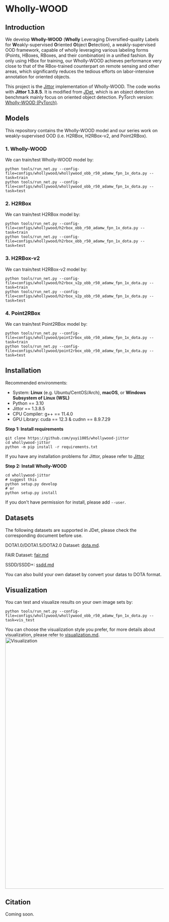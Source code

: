 # Wholly-WOOD
## Introduction
We develop **Wholly-WOOD** (**Wholly** Leveraging Diversified-quality Labels for **W**eakly-supervised **O**riented **O**bject **D**etection), a weakly-supervised OOD framework, capable of wholly leveraging various labeling forms (Points, HBoxes, RBoxes, and their combination) in a unified fashion. By only using HBox for training, our Wholly-WOOD achieves performance very close to that of the RBox-trained counterpart on remote sensing and other areas, which significantly reduces the tedious efforts on labor-intensive annotation for oriented objects.

This project is the [Jittor](https://github.com/Jittor/jittor) implementation of Wholly-WOOD. The code works with **Jittor 1.3.8.5**. It is modified from [JDet](https://github.com/Jittor/JDet), which is an object detection benchmark mainly focus on oriented object detection. PyTorch version: [Wholly-WOOD (PyTorch)](https://github.com/yuyi1005/whollywood).

## Models
This repository contains the Wholly-WOOD model and our series work on weakly-supervised OOD (i.e. H2RBox, H2RBox-v2, and Point2RBox).

### 1. Wholly-WOOD
We can train/test Wholly-WOOD model by:
```shell
python tools/run_net.py --config-file=configs/whollywood/whollywood_obb_r50_adamw_fpn_1x_dota.py --task=train
python tools/run_net.py --config-file=configs/whollywood/whollywood_obb_r50_adamw_fpn_1x_dota.py --task=test
```

### 2. H2RBox
We can train/test H2RBox model by:
```shell
python tools/run_net.py --config-file=configs/whollywood/h2rbox_obb_r50_adamw_fpn_1x_dota.py --task=train
python tools/run_net.py --config-file=configs/whollywood/h2rbox_obb_r50_adamw_fpn_1x_dota.py --task=test
```

### 3. H2RBox-v2
We can train/test H2RBox-v2 model by:
```shell
python tools/run_net.py --config-file=configs/whollywood/h2rbox_v2p_obb_r50_adamw_fpn_1x_dota.py --task=train
python tools/run_net.py --config-file=configs/whollywood/h2rbox_v2p_obb_r50_adamw_fpn_1x_dota.py --task=test
```

### 4. Point2RBox
We can train/test Point2RBox model by:
```shell
python tools/run_net.py --config-file=configs/whollywood/point2rbox_obb_r50_adamw_fpn_1x_dota.py --task=train
python tools/run_net.py --config-file=configs/whollywood/point2rbox_obb_r50_adamw_fpn_1x_dota.py --task=test
```

## Installation
Recommended environments:

* System: **Linux** (e.g. Ubuntu/CentOS/Arch), **macOS**, or **Windows Subsystem of Linux (WSL)**
* Python == 3.10
* Jittor == 1.3.8.5
* CPU Compiler: g++ == 11.4.0
* GPU Library: cuda == 12.3 & cudnn == 8.9.7.29

**Step 1: Install requirements**
```shell
git clone https://github.com/yuyi1005/whollywood-jittor
cd whollywood-jittor
python -m pip install -r requirements.txt
```
If you have any installation problems for Jittor, please refer to [Jittor](https://github.com/Jittor/jittor)

**Step 2: Install Wholly-WOOD**
 
```shell
cd whollywood-jittor
# suggest this 
python setup.py develop
# or
python setup.py install
```
If you don't have permission for install, please add ```--user```.

## Datasets
The following datasets are supported in JDet, please check the corresponding document before use. 

DOTA1.0/DOTA1.5/DOTA2.0 Dataset: [dota.md](docs/dota.md).

FAIR Dataset: [fair.md](docs/fair.md)

SSDD/SSDD+: [ssdd.md](docs/ssdd.md)

You can also build your own dataset by convert your datas to DOTA format.

## Visualization
You can test and visualize results on your own image sets by:
```shell
python tools/run_net.py --config-file=configs/whollywood/whollywood_obb_r50_adamw_fpn_1x_dota.py --task=vis_test
```
You can choose the visualization style you prefer, for more details about visualization, please refer to [visualization.md](docs/visualization.md).
<img src="https://github.com/Jittor/JDet/blob/visualization/docs/images/vis2.jpg?raw=true" alt="Visualization" width="800"/>

## Citation
Coming soon.
